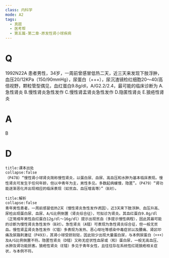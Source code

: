 ```yaml
---
class: 内科学
mode: A2
tags:
  - 真题
  - 医考帮
  - 第五篇-第二章-原发性肾小球疾病
---
```


# Q
1992N22A 患者男性，34岁，一周前曾感冒低热二天，近三天来发现下肢浮肿，血压20/12KPa（150/90mmHg），尿蛋白（+++），尿沉渣镜检红细胞20～40/高倍视野，颗粒管型偶见，血红蛋白9.8g/dl，A/G2.2/2.4，最可能的临床诊断为
A.急性肾炎
B.慢性肾炎急性发作
C.慢性肾盂肾炎急性发作
D.隐匿性肾炎
E.狼疮性肾炎

# A
B
# D
```ad-note
title:课本出处
collapse:false
（P478）“慢性肾小球肾炎简称慢性肾炎，以蛋白尿、血尿、高血压和水肿为基本临床表现。慢性肾炎可发生于任何年龄，但以中青年为主，男性多见。多数起病缓慢，隐匿”。（P479）“肾功能逐渐恶化并出现相应的临床表现（如贫血、血压增高等）”（B对）。
```

```ad-summary
title:解析
collapse:false
青年男性患者，一周前感冒低热2天（慢性肾炎急性发作诱因），近3天来下肢浮肿、血压升高、尿检出现蛋白尿、血尿、A/G比例倒置（肾炎综合征），可拟诊为肾炎。其血红蛋白9.8g/dl（正常成年男性血红蛋白12g/dl～16g/dl）提示出现贫血（多提示慢性病程），因此其最可能的诊断为慢性肾炎急性发作（B对）。急性肾炎（A错）可表现为急性肾炎综合征，但一般无贫血。慢性肾盂肾炎急性发作（C错）多表现为发热、恶心呕吐等感染中毒症状以及腰痛、肾区叩痛及尿路刺激征（P493），其肾小球受损较轻，因此较少出现大量蛋白尿，与本例尿蛋白（+++）及A/G比例倒置不符。隐匿性肾炎（D错）又称无症状性血尿或（和）蛋白尿，一般无高血压、水肿及肾功能损害。狼疮性肾炎（E错）多见于青年女性，且往往存在系统性红斑狼疮相关症状，与本例不符。
```


